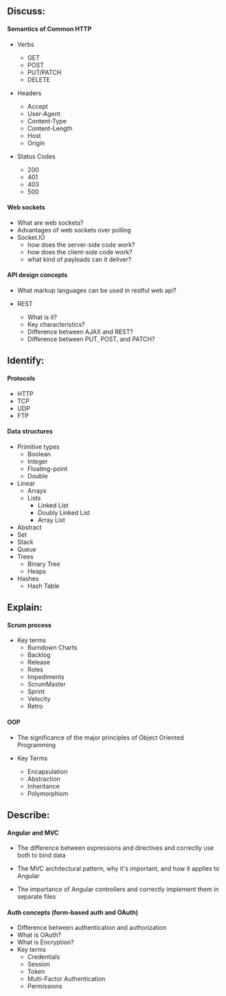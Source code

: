 ## Discuss:

#### Semantics of Common HTTP

- Verbs
  - GET
  - POST
  - PUT/PATCH
  - DELETE

- Headers
  - Accept
  - User-Agent
  - Content-Type
  - Content-Length
  - Host
  - Origin

- Status Codes
  - 200
  - 401
  - 403
  - 500

#### Web sockets

- What are web sockets?
- Advantages of web sockets over polling
- Socket.IO
  - how does the server-side code work?
  - how does the client-side code work?
  - what kind of payloads can it deliver?

#### API design concepts

- What markup languages can be used in restful web api?

- REST
  - What is it?
  - Key characteristics?
  - Difference between AJAX and REST?
  - Difference between PUT, POST, and PATCH?

## Identify:

#### Protocols
  - HTTP
  - TCP
  - UDP
  - FTP

#### Data structures

- Primitive types
  - Boolean
  - Integer
  - Floating-point
  - Double
- Linear
  - Arrays
  - Lists
    - Linked List
    - Doubly Linked List
    - Array List
- Abstract
 - Set
 - Stack
 - Queue
- Trees
  - Binary Tree
  - Heaps
- Hashes
  - Hash Table

## Explain:

#### Scrum process

- Key terms
  - Burndown Charts
  - Backlog
  - Release
  - Roles
  - Impediments
  - ScrumMaster
  - Sprint
  - Velocity
  - Retro

#### OOP

- The significance of the major principles of Object Oriented Programming

- Key Terms
  - Encapsulation
  - Abstraction
  - Inheritance
  - Polymorphism

## Describe:

#### Angular and MVC

- The difference between expressions and directives and correctly use both to bind data

- The MVC architectural pattern, why it's important, and how it applies to Angular

- The importance of Angular controllers and correctly implement them in separate files

#### Auth concepts (form-based auth and OAuth)

- Difference between authentication and authorization
- What is OAuth?
- What is Encryption?
- Key terms
  - Credentials
  - Session
  - Token
  - Multi-Factor Authentication
  - Permissions
